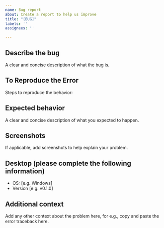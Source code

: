 ```yaml
---
name: Bug report
about: Create a report to help us improve
title: "[BUG]"
labels: ''
assignees: ''

---
```


## Describe the bug

A clear and concise description of what the bug is.

## To Reproduce the Error

Steps to reproduce the behavior:

## Expected behavior

A clear and concise description of what you expected to happen.

## Screenshots

If applicable, add screenshots to help explain your problem.

## Desktop (please complete the following information)

- OS: [e.g. Windows]
- Version [e.g. v0.1.0]

## Additional context

Add any other context about the problem here, for e.g., copy and paste the
error traceback here.
